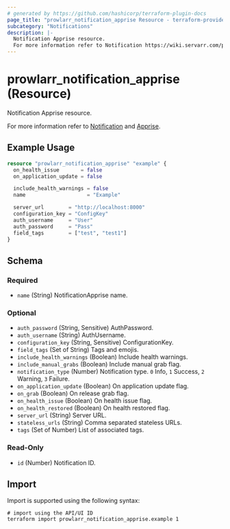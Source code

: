 ```yaml
---
# generated by https://github.com/hashicorp/terraform-plugin-docs
page_title: "prowlarr_notification_apprise Resource - terraform-provider-prowlarr"
subcategory: "Notifications"
description: |-
  Notification Apprise resource.
  For more information refer to Notification https://wiki.servarr.com/prowlarr/settings#connect and Apprise https://wiki.servarr.com/prowlarr/supported#apprise.
---
```


# prowlarr_notification_apprise (Resource)

<!-- subcategory:Notifications -->Notification Apprise resource.
For more information refer to [Notification](https://wiki.servarr.com/prowlarr/settings#connect) and [Apprise](https://wiki.servarr.com/prowlarr/supported#apprise).

## Example Usage

```terraform
resource "prowlarr_notification_apprise" "example" {
  on_health_issue       = false
  on_application_update = false

  include_health_warnings = false
  name                    = "Example"

  server_url        = "http://localhost:8000"
  configuration_key = "ConfigKey"
  auth_username     = "User"
  auth_password     = "Pass"
  field_tags        = ["test", "test1"]
}
```

<!-- schema generated by tfplugindocs -->
## Schema

### Required

- `name` (String) NotificationApprise name.

### Optional

- `auth_password` (String, Sensitive) AuthPassword.
- `auth_username` (String) AuthUsername.
- `configuration_key` (String, Sensitive) ConfigurationKey.
- `field_tags` (Set of String) Tags and emojis.
- `include_health_warnings` (Boolean) Include health warnings.
- `include_manual_grabs` (Boolean) Include manual grab flag.
- `notification_type` (Number) Notification type. `0` Info, `1` Success, `2` Warning, `3` Failure.
- `on_application_update` (Boolean) On application update flag.
- `on_grab` (Boolean) On release grab flag.
- `on_health_issue` (Boolean) On health issue flag.
- `on_health_restored` (Boolean) On health restored flag.
- `server_url` (String) Server URL.
- `stateless_urls` (String) Comma separated stateless URLs.
- `tags` (Set of Number) List of associated tags.

### Read-Only

- `id` (Number) Notification ID.

## Import

Import is supported using the following syntax:

```shell
# import using the API/UI ID
terraform import prowlarr_notification_apprise.example 1
```
